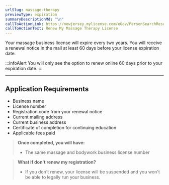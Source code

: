 ```yaml
---
urlSlug: massage-therapy
previewType: expiration
summaryDescriptionMd: "\n"
callToActionLink: https://newjersey.mylicense.com/eGov/PersonSearchResults.aspx
callToActionText: Renew My Massage Therapy License
---
```

Your massage business license will expire every two years. You will receive a renewal notice in the mail at least 60 days before your license expiration date.

:::infoAlert 
 You will only see the option to renew online 60 days prior to your expiration date.
:::

- - -

## Application Requirements

* Business name
* License number
* Registration code from your renewal notice
* Current mailing address
* Current business address
* Certificate of completion for continuing education 
* Applicable fees paid

> **Once completed, you will have:**
>
> * The same massage and bodywork business license number

>**What if don't renew my registration?**
>
> - If you don't renew, your license will be suspended and you won't be able to legally run your business. 